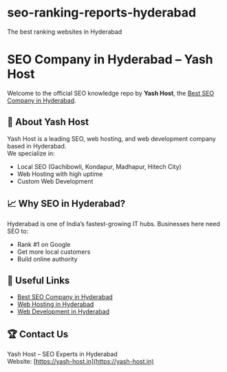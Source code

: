 # seo-ranking-reports-hyderabad
The best ranking websites in Hyderabad

# SEO Company in Hyderabad – Yash Host  

Welcome to the official SEO knowledge repo by **Yash Host**, the [Best SEO Company in Hyderabad](https://yash-host.in/seo-company-in-hyderabad).  

## 🚀 About Yash Host  
Yash Host is a leading SEO, web hosting, and web development company based in Hyderabad.  
We specialize in:  
- Local SEO (Gachibowli, Kondapur, Madhapur, Hitech City)  
- Web Hosting with high uptime  
- Custom Web Development  

## 📈 Why SEO in Hyderabad?  
Hyderabad is one of India’s fastest-growing IT hubs. Businesses here need SEO to:  
- Rank #1 on Google  
- Get more local customers  
- Build online authority  

## 🔗 Useful Links  
- [Best SEO Company in Hyderabad](https://yash-host.in/seo-company-in-hyderabad)  
- [Web Hosting in Hyderabad](https://yash-host.in/web-hosting)  
- [Web Development in Hyderabad](https://yash-host.in/web-development)  

## 🏆 Contact Us  
Yash Host – SEO Experts in Hyderabad  
Website: [https://yash-host.in](https://yash-host.in)  
